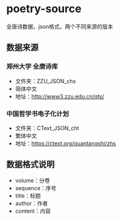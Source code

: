 # poetry-source
全唐诗数据，json格式，两个不同来源的版本

## 数据来源
### 郑州大学 全唐诗库
- 文件夹：ZZU_JSON_chs
- 简体中文
- 地址：http://www3.zzu.edu.cn/qts/

### 中国哲学书电子化计划
- 文件夹：CText_JSON_cht
- 繁体中文
- 地址：https://ctext.org/quantangshi/zhs

## 数据格式说明
- volume：分卷
- sequence：序号
- title：标题
- author：作者
- content：内容
